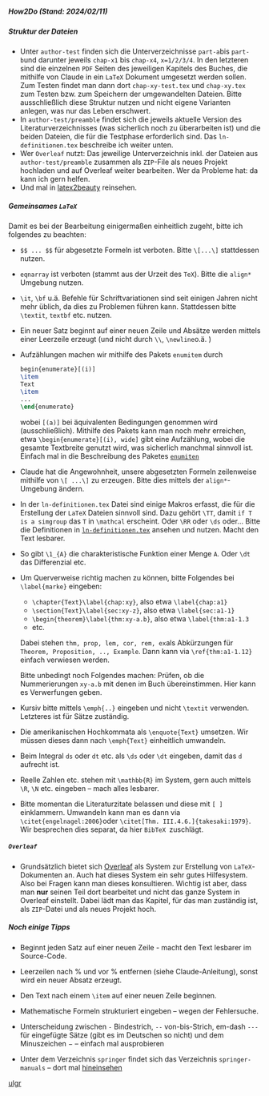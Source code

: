 ##### How2Do (Stand: 2024/02/11)

##### Struktur der Dateien

- Unter `author-test` finden sich die Unterverzeichnisse `part-a`bis `part-b`und darunter jeweils `chap-x1` bis `chap-x4`, `x=1/2/3/4`. In den letzteren sind die einzelnen `PDF` Seiten des jeweiligen Kapitels des Buches, die mithilfe von Claude in ein `LaTeX` Dokument umgesetzt werden sollen. Zum Testen findet man dann dort `chap-xy-test.tex` und `chap-xy.tex` zum Testen bzw. zum Speichern der umgewandelten Dateien. Bitte ausschließlich diese Struktur nutzen und nicht eigene Varianten anlegen, was nur das Leben erschwert.
- In `author-test/preamble` findet sich die jeweils aktuelle Version des Literaturverzeichnisses (was sicherlich noch zu überarbeiten ist) und die beiden Dateien, die für die Testphase erforderlich sind. Das `ln-definitionen.tex` beschreibe ich weiter unten. 
- Wer `Overleaf` nutzt: Das jeweilige Unterverzeichnis inkl. der Dateien aus `author-test/preamble` zusammen als `ZIP`-File als neues Projekt hochladen und auf Overleaf weiter bearbeiten. Wer da Probleme hat: da kann ich gern helfen. 
- Und mal in [latex2beauty](https://github.com/ugroh/AGFA-LN-POS/blob/main/latex2beauty.md) reinsehen.

##### Gemeinsames `LaTeX`

Damit es bei der Bearbeitung einigermaßen einheitlich zugeht, bitte ich folgendes zu beachten: 

- `$$ ... $$` für abgesetzte Formeln ist verboten. Bitte `\[...\]` stattdessen nutzen.

- `eqnarray` ist verboten (stammt aus der Urzeit des `TeX`). Bitte die `align*` Umgebung nutzen.

- `\it`, `\bf` u.ä. Befehle für Schriftvariationen sind seit einigen Jahren nicht mehr üblich, da dies zu Problemen führen kann. Stattdessen bitte `\textit`, `textbf` etc. nutzen.

- Ein neuer Satz beginnt auf einer neuen Zeile und Absätze werden mittels einer Leerzeile erzeugt (und nicht durch `\\`, `\newline`o.ä. )

- Aufzählungen machen wir mithilfe des Pakets `enumitem` durch 
	```latex
  begin{enumerate}[(i)]
  \item
  Text
  \item
  ...
  \end{enumerate}
  ```
	wobei `[(a)]` bei äquivalenten Bedingungen genommen wird (ausschließlich). Mithilfe des Pakets kann man noch mehr erreichen, etwa `\begin{enumerate}[(i), wide]` gibt eine Aufzählung, wobei die gesamte Textbreite genutzt wird, was sicherlich manchmal sinnvoll ist. Einfach mal in die Beschreibung des Paketes [`enumiten`](https://ctan.org/pkg/translation-enumitem-de)
	
- Claude hat die Angewohnheit, unsere abgesetzten Formeln zeilenweise mithilfe von `\[ ...\]` zu erzeugen. Bitte dies mittels der `align*`-Umgebung ändern.

- In der `ln-definitionen.tex` Datei sind einige Makros erfasst, die für die Erstellung der `LaTeX` Dateien sinnvoll sind. Dazu gehört `\TT`, damit `if T is a simgroup`  das `T` in `\mathcal` erscheint. Oder `\RR` oder `\ds` oder... Bitte die Definitionen in [`ln-definitionen.tex`](https://github.com/ugroh/AGFA-LN-POS/tree/main/author-test/preamble) ansehen und nutzen. Macht den Text lesbarer.

- So gibt `\1_{A}` die charakteristische Funktion einer Menge `A`. Oder `\dt` das Differenzial etc.

- Um Querverweise richtig machen zu können, bitte Folgendes bei `\label{marke}` eingeben:

  - `\chapter{Text}\label{chap:xy}`, also etwa `\label{chap:a1}`
  - `\section{Text}\label{sec:xy-z}`, also etwa `\label{sec:a1-1}`
  - `\begin{theorem}\label{thm:xy-a.b}`, also etwa `\label{thm:a1-1.3`
  - etc.

  Dabei stehen `thm, prop, lem, cor, rem, ex`als Abkürzungen für `Theorem, Proposition, .., Example`. Dann kann via `\ref{thm:a1-1.12}` einfach verwiesen werden. 

  Bitte unbedingt noch Folgendes machen: Prüfen, ob die Nummerierungen `xy-a.b` mit denen im Buch übereinstimmen. Hier kann es Verwerfungen geben. 

- Kursiv bitte mittels `\emph{..}` eingeben und nicht `\textit` verwenden. Letzteres ist für Sätze zuständig.

- Die amerikanischen Hochkommata als `\enquote{Text}` umsetzen. Wir müssen dieses dann nach `\emph{Text}` einheitlich umwandeln. 

- Beim Integral `ds` oder `dt` etc. als `\ds` oder `\dt` eingeben, damit das `d` aufrecht ist. 

- Reelle Zahlen etc. stehen mit `\mathbb{R}` im System, gern auch mittels `\R`, `\N` etc. eingeben – mach alles lesbarer.

- Bitte momentan die Literaturzitate belassen und diese mit `[ ]` einklammern. Umwandeln kann man es dann via `\citet{engelnagel:2006}`oder `\citet[Thm. III.4.6.]{takesaki:1979}`. Wir besprechen dies separat, da hier `BibTeX `zuschlägt.

##### `Overleaf`

- Grundsätzlich bietet sich [Overleaf](https://www.overleaf.com/) als System zur Erstellung von `LaTeX`-Dokumenten an. Auch hat dieses System ein sehr gutes Hilfesystem. Also bei Fragen kann man dieses konsultieren. Wichtig ist aber, dass man **nur** seinen Teil dort bearbeitet und nicht das ganze System in Overleaf einstellt. Dabei lädt man das Kapitel, für das man zuständig ist, als `ZIP`-Datei und als neues Projekt hoch. 

##### Noch einige Tipps

- Beginnt jeden Satz auf einer neuen Zeile - macht den Text lesbarer im Source-Code.

- Leerzeilen nach % und vor % entfernen (siehe Claude-Anleitung), sonst wird ein neuer Absatz erzeugt.

- Den Text nach einem `\item` auf einer neuen Zeile beginnen.

- Mathematische Formeln strukturiert eingeben – wegen der Fehlersuche.

- Unterscheidung zwischen `-` Bindestrich, `--` von-bis-Strich, em-dash `---` für eingefügte Sätze (gibt es im Deutschen so nicht) und dem Minuszeichen $-$ – einfach mal ausprobieren

- Unter dem Verzeichnis `springer` findet sich das Verzeichnis `springer-manuals` – dort mal [hineinsehen](https://github.com/ugroh/AGFA-LN-POS/tree/main/springer/springer-manuals)

[ulgr](ulgr@math.uni-tuebingen.de)





